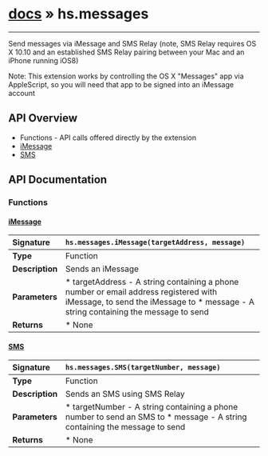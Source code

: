 # [docs](index.md) » hs.messages
---

Send messages via iMessage and SMS Relay (note, SMS Relay requires OS X 10.10 and an established SMS Relay pairing between your Mac and an iPhone running iOS8)

Note: This extension works by controlling the OS X "Messages" app via AppleScript, so you will need that app to be signed into an iMessage account

## API Overview
* Functions - API calls offered directly by the extension
 * [iMessage](#imessage)
 * [SMS](#sms)

## API Documentation

### Functions

#### [iMessage](#imessage)
| <span style="float: left;">**Signature**</span> | <span style="float: left;">`hs.messages.iMessage(targetAddress, message)` </span>                                                          |
| -----------------------------------------------------|---------------------------------------------------------------------------------------------------------|
| **Type**                                             | Function                                                                                         |
| **Description**                                      | Sends an iMessage                                                                                         |
| **Parameters**                                       |  * targetAddress - A string containing a phone number or email address registered with iMessage, to send the iMessage to * message - A string containing the message to send                                       |
| **Returns**                                          |  * None                                                |

#### [SMS](#sms)
| <span style="float: left;">**Signature**</span> | <span style="float: left;">`hs.messages.SMS(targetNumber, message)` </span>                                                          |
| -----------------------------------------------------|---------------------------------------------------------------------------------------------------------|
| **Type**                                             | Function                                                                                         |
| **Description**                                      | Sends an SMS using SMS Relay                                                                                         |
| **Parameters**                                       |  * targetNumber - A string containing a phone number to send an SMS to * message - A string containing the message to send                                       |
| **Returns**                                          |  * None                                                |

